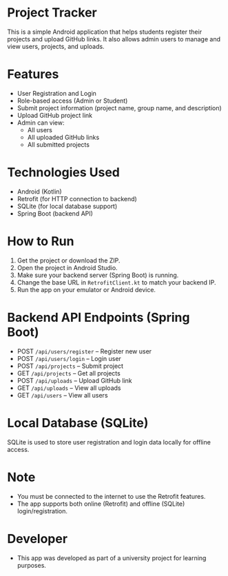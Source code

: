 # Project Tracker 

This is a simple Android application that helps students register their projects and upload GitHub links.
It also allows admin users to manage and view users, projects, and uploads.

# Features

- User Registration and Login
- Role-based access (Admin or Student)
- Submit project information (project name, group name, and description)
- Upload GitHub project link
- Admin can view:
    - All users
    - All uploaded GitHub links
    - All submitted projects

# Technologies Used

- Android (Kotlin)
- Retrofit (for HTTP connection to backend)
- SQLite (for local database support)
- Spring Boot (backend API)

# How to Run

1. Get the project or download the ZIP.
2. Open the project in Android Studio.
3. Make sure your backend server (Spring Boot) is running.
4. Change the base URL in `RetrofitClient.kt` to match your backend IP.
5. Run the app on your emulator or Android device.

# Backend API Endpoints (Spring Boot)

- POST `/api/users/register` – Register new user
- POST `/api/users/login` – Login user
- POST `/api/projects` – Submit project
- GET `/api/projects` – Get all projects
- POST `/api/uploads` – Upload GitHub link
- GET `/api/uploads` – View all uploads
- GET `/api/users` – View all users

# Local Database (SQLite)

SQLite is used to store user registration and login data locally for offline access.

# Note

- You must be connected to the internet to use the Retrofit features.
- The app supports both online (Retrofit) and offline (SQLite) login/registration.

# Developer

- This app was developed as part of a university project for learning purposes.

